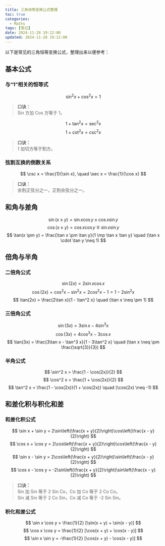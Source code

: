 ```yaml
---
title: 三角恒等变换公式整理
toc: true
categories:
  - Maths
tags: [笔记]
date: 2024-11-28 19:12:00
updated: 2024-11-28 19:12:00
---
```


以下是常见的三角恒等变换公式，整理出来以便参考：

<!-- more -->

## 基本公式

### 与“1”相关的恒等式

$$
\sin^2 x + \cos^2 x = 1
$$

> **口诀：**  
> Sin 方加 Cos 方等于 1。

$$
1 + \tan^2 x = \sec^2 x
$$
$$
1 + \cot^2 x = \csc^2 x
$$

> **口诀：**  
> 1 加切方等于割方。

### 弦割互换的倒数关系

$$
\csc x = \frac{1}{\sin x}, \quad \sec x = \frac{1}{\cos x}
$$

> **口诀：**  
> 余割正弦分之一，正割余弦分之一。

## 和角与差角

$$
\sin(x \pm y) = \sin x \cos y \pm \cos x \sin y
$$
$$
\cos(x \pm y) = \cos x \cos y \mp \sin x \sin y
$$
$$
\tan(x \pm y) = \frac{\tan x \pm \tan y}{1 \mp \tan x \tan y} \quad (\tan x \cdot \tan y \neq 1)
$$

## 倍角与半角

### 二倍角公式

$$
\sin(2x) = 2\sin x \cos x
$$
$$
\cos(2x) = \cos^2 x - \sin^2 x = 2\cos^2 x - 1 = 1 - 2\sin^2 x
$$
$$
\tan(2x) = \frac{2\tan x}{1 - \tan^2 x} \quad (\tan x \neq \pm 1)
$$

### 三倍角公式

$$
\sin(3x) = 3\sin x - 4\sin^3 x
$$
$$
\cos(3x) = 4\cos^3 x - 3\cos x
$$
$$
\tan(3x) = \frac{3\tan x - \tan^3 x}{1 - 3\tan^2 x} \quad (\tan x \neq \pm \frac{\sqrt{3}}{3})
$$

### 半角公式

$$
\sin^2 x = \frac{1 - \cos(2x)}{2}
$$
$$
\cos^2 x = \frac{1 + \cos(2x)}{2}
$$
$$
\tan^2 x = \frac{1 - \cos(2x)}{1 + \cos(2x)} \quad (\cos(2x) \neq -1)
$$

## 和差化积与积化和差

### 和差化积公式

$$
\sin x + \sin y = 2\sin\left(\frac{x + y}{2}\right)\cos\left(\frac{x - y}{2}\right)
$$
$$
\cos x + \cos y = 2\cos\left(\frac{x + y}{2}\right)\cos\left(\frac{x - y}{2}\right)
$$
$$
\sin x - \sin y = 2\cos\left(\frac{x + y}{2}\right)\sin\left(\frac{x - y}{2}\right)
$$
$$
\cos x - \cos y = -2\sin\left(\frac{x + y}{2}\right)\sin\left(\frac{x - y}{2}\right)
$$

> **口诀：**  
> Sin 加 Sin 等于 2 Sin Co，Co 加 Co 等于 2 Co Co。  
> Sin 减 Sin 等于 2 Co Sin，Co 减 Co 等于 -2 Sin Sin。

### 积化和差公式

$$
\sin x \cos y = \frac{1}{2} [\sin(x + y) + \sin(x - y)]
$$
$$
\cos x \cos y = \frac{1}{2} [\cos(x + y) + \cos(x - y)]
$$
$$
\sin x \sin y = -\frac{1}{2} [\cos(x + y) - \cos(x - y)]
$$
